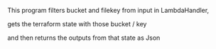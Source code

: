 This program filters bucket and filekey from input in LambdaHandler,

gets the terraform state with those bucket / key

and then returns the outputs from that state as Json